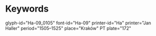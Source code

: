 # Keywords
glyph-id="Ha-09_0105"
font-id="Ha-09"
printer-id="Ha"
printer="Jan Haller"
period="1505–1525"
place="Kraków"
PT plate="172"
